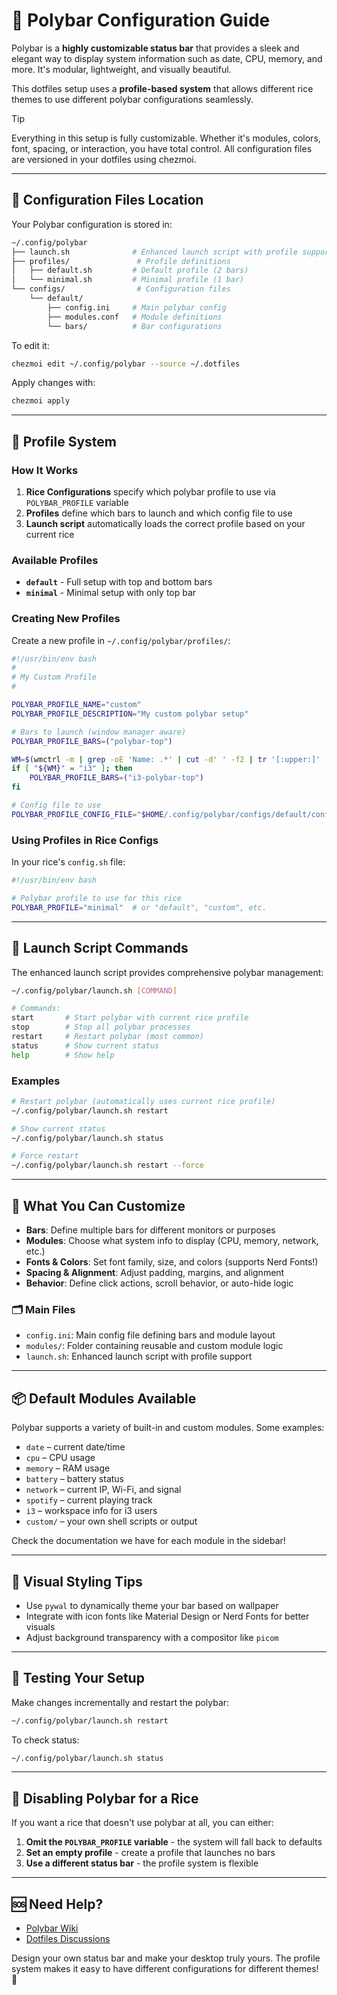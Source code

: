 # 🎨 Polybar Configuration Guide

Polybar is a **highly customizable status bar** that provides a sleek and elegant way to display system information such as date, CPU, memory, and more. It's modular, lightweight, and visually beautiful.

This dotfiles setup uses a **profile-based system** that allows different rice themes to use different polybar configurations seamlessly.

> [!TIP]
> Everything in this setup is fully customizable. Whether it's modules, colors, font, spacing, or interaction, you have total control. All configuration files are versioned in your dotfiles using chezmoi.

---

## 📁 Configuration Files Location

Your Polybar configuration is stored in:

```sh
~/.config/polybar
├── launch.sh              # Enhanced launch script with profile support
├── profiles/               # Profile definitions
│   ├── default.sh         # Default profile (2 bars)
│   └── minimal.sh         # Minimal profile (1 bar)
└── configs/                # Configuration files
    └── default/
        ├── config.ini     # Main polybar config
        ├── modules.conf   # Module definitions
        └── bars/          # Bar configurations
```

To edit it:

```sh
chezmoi edit ~/.config/polybar --source ~/.dotfiles
```

Apply changes with:

```sh
chezmoi apply
```

---

## 🎯 Profile System

### How It Works

1. **Rice Configurations** specify which polybar profile to use via `POLYBAR_PROFILE` variable
2. **Profiles** define which bars to launch and which config file to use
3. **Launch script** automatically loads the correct profile based on your current rice

### Available Profiles

- **`default`** - Full setup with top and bottom bars
- **`minimal`** - Minimal setup with only top bar

### Creating New Profiles

Create a new profile in `~/.config/polybar/profiles/`:

```bash
#!/usr/bin/env bash
#
# My Custom Profile
#

POLYBAR_PROFILE_NAME="custom"
POLYBAR_PROFILE_DESCRIPTION="My custom polybar setup"

# Bars to launch (window manager aware)
POLYBAR_PROFILE_BARS=("polybar-top")

WM=$(wmctrl -m | grep -oE 'Name: .*' | cut -d' ' -f2 | tr '[:upper:]' '[:lower:]' 2>/dev/null || echo "unknown")
if [ "${WM}" = "i3" ]; then
    POLYBAR_PROFILE_BARS=("i3-polybar-top")
fi

# Config file to use
POLYBAR_PROFILE_CONFIG_FILE="$HOME/.config/polybar/configs/default/config.ini"
```

### Using Profiles in Rice Configs

In your rice's `config.sh` file:

```bash
#!/usr/bin/env bash

# Polybar profile to use for this rice
POLYBAR_PROFILE="minimal"  # or "default", "custom", etc.
```

---

## 🚀 Launch Script Commands

The enhanced launch script provides comprehensive polybar management:

```sh
~/.config/polybar/launch.sh [COMMAND]

# Commands:
start       # Start polybar with current rice profile
stop        # Stop all polybar processes  
restart     # Restart polybar (most common)
status      # Show current status
help        # Show help
```

### Examples

```sh
# Restart polybar (automatically uses current rice profile)
~/.config/polybar/launch.sh restart

# Show current status
~/.config/polybar/launch.sh status

# Force restart
~/.config/polybar/launch.sh restart --force
```

---

## 🔧 What You Can Customize

- **Bars**: Define multiple bars for different monitors or purposes
- **Modules**: Choose what system info to display (CPU, memory, network, etc.)
- **Fonts & Colors**: Set font family, size, and colors (supports Nerd Fonts!)
- **Spacing & Alignment**: Adjust padding, margins, and alignment
- **Behavior**: Define click actions, scroll behavior, or auto-hide logic

### 🗂️ Main Files

- `config.ini`: Main config file defining bars and module layout
- `modules/`: Folder containing reusable and custom module logic
- `launch.sh`: Enhanced launch script with profile support

---

## 📦 Default Modules Available

Polybar supports a variety of built-in and custom modules. Some examples:

- `date` – current date/time
- `cpu` – CPU usage
- `memory` – RAM usage
- `battery` – battery status
- `network` – current IP, Wi-Fi, and signal
- `spotify` – current playing track
- `i3` – workspace info for i3 users
- `custom/` – your own shell scripts or output

Check the documentation we have for each module in the sidebar!

---

## 🎨 Visual Styling Tips

- Use `pywal` to dynamically theme your bar based on wallpaper
- Integrate with icon fonts like Material Design or Nerd Fonts for better visuals
- Adjust background transparency with a compositor like `picom`

---

## 🧪 Testing Your Setup

Make changes incrementally and restart the polybar:

```sh
~/.config/polybar/launch.sh restart
```

To check status:

```sh
~/.config/polybar/launch.sh status
```

---

## 🚫 Disabling Polybar for a Rice

If you want a rice that doesn't use polybar at all, you can either:

1. **Omit the `POLYBAR_PROFILE` variable** - the system will fall back to defaults
2. **Set an empty profile** - create a profile that launches no bars
3. **Use a different status bar** - the profile system is flexible

---

## 🆘 Need Help?

- [Polybar Wiki](https://github.com/polybar/polybar/wiki)
- [Dotfiles Discussions](https://github.com/ulises-jeremias/dotfiles/discussions)

Design your own status bar and make your desktop truly yours. The profile system makes it easy to have different configurations for different themes! 🚀
